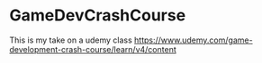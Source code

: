# GameDevCrashCourse

This is my take on a udemy class
https://www.udemy.com/game-development-crash-course/learn/v4/content

